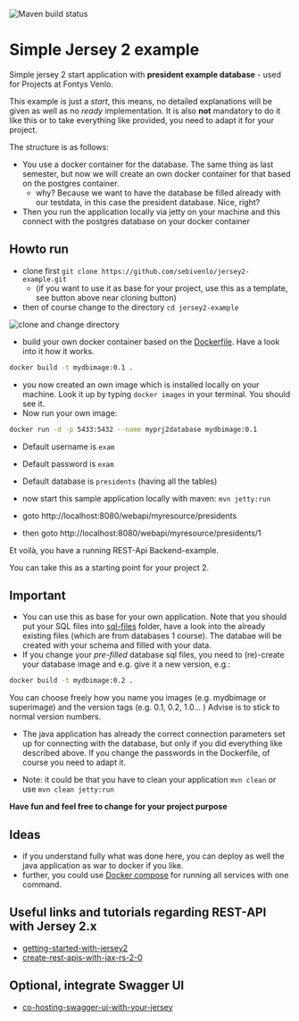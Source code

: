 ![Maven build status](https://github.com/FontysVenlo/jersey2-example/workflows/Java%20CI%20with%20Maven/badge.svg?branch=master)

# Simple Jersey 2 example
Simple jersey 2 start application with **president example database** - used for Projects at Fontys Venlo.

This example is just a *start*, this means, no detailed explanations will be given as well as no *ready* implementation. It is also **not** mandatory to do it like this or to take everything like provided, you need to adapt it for your project.

The structure is as follows:

- You use a docker container for the database. The same thing as last semester, but now we will create an own docker container for that based on the postgres container.
    - why? Because we want to have the database be filled already with our testdata, in this case the president database. Nice, right?
- Then you run the application locally via jetty on your machine and this connect with the postgres database on your docker container

## Howto run

- clone first `git clone https://github.com/sebivenlo/jersey2-example.git`
    - (if you want to use it as base for your project, use this as a template, see button above near cloning button)
- then of course change to the directory `cd jersey2-example`

![clone and change directory](https://user-images.githubusercontent.com/764295/79967324-f9d61200-848e-11ea-8f57-d875795f4651.gif)

- build your own docker container based on the [Dockerfile](Dockerfile). Have a look into it how it works.

```bash
docker build -t mydbimage:0.1 .
```
- you now created an own image which is installed locally on your machine. Look it up by typing ```docker images``` in your terminal. You should see it.
- Now run your own image:
```bash
docker run -d -p 5433:5432 --name myprj2database mydbimage:0.1
```
- Default username is `exam`
- Default password is `exam`
- Default database is `presidents` (having all the tables)

- now start this sample application locally with maven: ```mvn jetty:run```
- goto http://localhost:8080/webapi/myresource/presidents
- then goto http://localhost:8080/webapi/myresource/presidents/1

Et voilà, you have a running REST-Api Backend-example.

You can take this as a starting point for your project 2.


## Important

- You can use this as base for your own application. Note that you should put your SQL files into [sql-files](sql-files) folder, have a look into the already existing files (which are from databases 1 course). The databae will be created with your schema and filled with your data.
- If you change your *pre-filled* database sql files, you need to (re)-create your database image and e.g. give it a new version, e.g.:
```bash
docker build -t mydbimage:0.2 .
```

You can choose freely how you name you images (e.g. mydbimage or superimage) and the version tags (e.g. 0.1, 0.2, 1.0... )
Advise is to stick to normal version numbers.

- The java application has already the correct connection parameters set up for connecting with the database, but only if you did everything like described above. If you change the passwords in the Dockerfile, of course you need to adapt it.

- Note: it could be that you have to clean your application `mvn clean` or use ```mvn clean jetty:run```

**Have fun and feel free to change for your project purpose**

## Ideas

- if you understand fully what was done here, you can deploy as well the java application as war to docker if you like.
- further, you could use [Docker compose](https://docs.docker.com/compose/) for running all services with one command.

## Useful links and tutorials regarding REST-API with Jersey 2.x

- [getting-started-with-jersey2](https://psamsotha.github.io/jersey/2015/10/10/getting-started-with-jersey2.html)
- [create-rest-apis-with-jax-rs-2-0](https://restfulapi.net/create-rest-apis-with-jax-rs-2-0/)

## Optional, integrate Swagger UI
- [co-hosting-swagger-ui-with-your-jersey](https://medium.com/shark-bytes/co-hosting-swagger-ui-with-your-jersey-rest-api-using-maven-dependencies-44d88ae85bf8)
